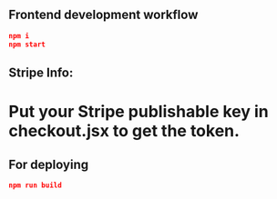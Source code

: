 ## Frontend development workflow

```json
npm i
npm start
```
## Stripe Info:
# Put your Stripe publishable key in checkout.jsx to get the token.

## For deploying

```json
npm run build
```
